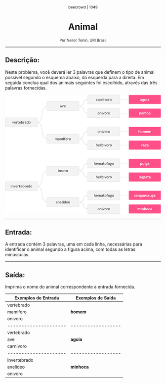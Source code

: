 <p align="center" style="font-size: 12px;">beecrowd | 1049</p>
<h1 align="center">Animal</h1>
<p align="center" style="font-size: 12px;">Por Neilor Tonin, URI  Brasil</p>

---

## Descrição:
Neste problema, você deverá ler 3 palavras que definem o tipo de animal possível segundo o esquema abaixo, da esquerda para a direita.  Em seguida conclua qual dos animais seguintes foi escolhido, através das três palavras fornecidas.

![Descrição](./asset/UOJ_1049_b.webp)

---

## Entrada:
A entrada contém 3 palavras, uma em cada linha, necessárias para identificar o animal segundo a figura acima, com todas as letras minúsculas.

---

## Saída:
Imprima o nome do animal correspondente à entrada fornecida.

| Exemplos de Entrada | Exemplos de Saída|
|---------------------|------------------|
| vertebrado          |                  |
| mamifero            |  **homem**       |
| onivoro             |                  |
|---------------------|------------------|
| vertebrado          |                  |
| ave                 |    **aguia**     |
| carnivoro           |                  |
|---------------------|------------------|
| invertebrado        |                  |
| anelideo            |    **minhoca**   |
| onivoro             |                  |

